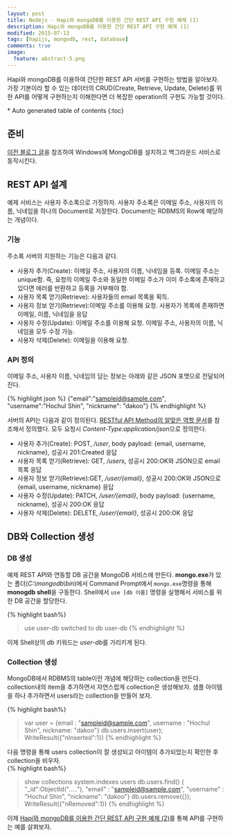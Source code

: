 ```yaml
---
layout: post
title: Nodejs - Hapi와 mongoDB를 이용한 간단 REST API 구현 예제 (1)
description: Hapi와 mongoDB를 이용한 간단 REST API 구현 예제 (1)
modified: 2015-07-13
tags: [hapijs, mongodb, rest, database]
comments: true
image:
  feature: abstract-5.png
---
```


Hapi와 mongoDB를 이용하여 간단한 REST API 서버를 구현하는 방법을 알아보자. 가장 기본이라 할 수 있는 데이터의 CRUD(Create, Retrieve, Update, Delete)를 위한 API를 어떻게 구현하는지 이해한다면 더 복잡한 operation의 구현도 가능할 것이다. 


<section id="table-of-contents" class="toc">
<div id="drawer" markdown="1">
*  Auto generated table of contents
{:toc}
</div>
</section><!-- /#table-of-contents -->

## 준비 

[이전 블로그 글](http://hochulshin.com/windows-mongodb/)을 참조하여 Windows에 MongoDB를 설치하고 백그라운드 서비스로 동작시킨다. 

## REST API 설계

예제 서비스는 사용자 주소록으로 가정하자. 사용자 주소록은 이메일 주소, 사용자의 이름, 닉네임을 하나의 Document로 저장한다. Document는 RDBMS의 Row에 해당하는 개념이다. 

### 기능 

주소록 서버의 지원하는 기능은 다음과 같다. 

- 사용자 추가(Create):  이메일 주소, 사용자의 이름, 닉네임을 등록. 이메일 주소는 unique함. 즉, 요청의 이메일 주소와 동일한 이메일 주소가 이미 주소록에 존재하고 있다면 에러를 반환하고 등록을 거부해야 함. 
- 사용자 목록 얻기(Retrieve): 사용자들의 email 목록을 획득.
- 사용자 정보 얻기(Retrieve):이메일 주소를 이용해 요청. 사용자가 목록에 존재하면 이메일, 이름, 닉네임을 응답
- 사용자 수정(Update): 이메일 주소를 이용해 요청.  이메일 주소, 사용자의 이름, 닉네임을 모두 수정 가능. 
- 사용자 삭제(Delete): 이메일을 이용해 요청.

### API 정의 

이메일 주소, 사용자 이름, 닉네임의 담는 정보는 아래와 같은 JSON 포맷으로 전달되어진다.

{% highlight json %}
{"email":"sampleid@sample.com", "username":"Hochul Shin", "nickname": "dakoo"} 
{% endhighlight %}

서버의 API는 다음과 같이 정의된다. [RESTful API Method의 알맞은 역할 문서](http://blog.remotty.com/blog/2014/01/28/lets-study-rest/#method)를 참조해서 정의했다. 모두 요청시 *Content-Type:application/json*으로 정의한다.   
 
- 사용자 추가(Create): POST, */user*, body payload: {email, username, nickname}, 성공시 201:Created 응답
- 사용자 목록 얻기(Retrieve): GET, */users*, 성공시 200:OK와 JSON으로 email 목록 응답
- 사용자 정보 얻기(Retrieve):GET, */user/{email}*, 성공시 200:OK와 JSON으로 {email, username, nickname} 응답 
- 사용자 수정(Update): PATCH, */user/{email}*, body payload: {username, nickname}, 성공시 200:OK 응답
- 사용자 삭제(Delete): DELETE, */user/{email}*, 성공시 200:OK 응답 

## DB와 Collection 생성

### DB 생성

예제 REST API와 연동할 DB 공간을 MongoDB 서비스에 만든다. **mongo.exe**가 있는 폴더(*C:\mongodb\bin*)에서 Command Prompt에서 `mongo.exe`명령을 통해 **monogdb shell**을 구동한다. Shell에서 `use [db 이름]` 명령을 실행해서 서비스를 위한 DB 공간을 할당한다. 

{% highlight bash%}
>use user-db
switched to db user-db
{% endhighlight %} 

이제 Shell상의 *db* 키워드는 *user-db*를 가리키게 된다.

### Collection 생성

MongoDB에서 RDBMS의 table이란 개념에 해당하는 collection을 만든다. collection내의 item을 추가하면서 자연스럽게 collection은 생성해보자. 
샘플 아이템을 하나 추가하면서 users라는 collection을 만들어 보자. 

{% highlight bash%}
>var user = {email : "sampleid@sample.com", username : "Hochul Shin", nickname: "dakoo"}
>db.users.insert(user);
WriteResult({"nInserted":1})
{% endhighlight %} 

다음 명령을 통해 users collection이 잘 생성되고 아이템이 추가되었는지 확인한 후 collection을 비우자.  
{% highlight bash%}
>show collections
system.indexes
users
>db.users.find()
{ "_id":ObjectId("....."), "email" : "sampleid@sample.com", "username" : "Hochul Shin", "nickname": "dakoo"}
>db.users.remove({});
WriteResult({"nRemoved":1})
{% endhighlight %} 

이제 [Hapi와 mongoDB를 이용한 간단 REST API 구현 예제 (2)](http://hochulshin.com/simple-restapi-using-hapi-mongodb-sample-2)를 통해 API를 구현하는 예를 살펴보자. 
